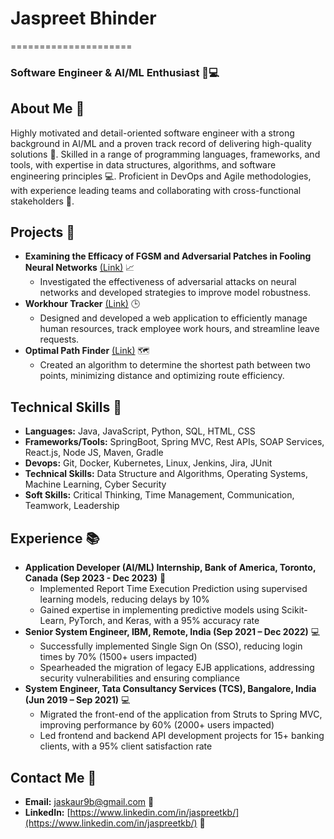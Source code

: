   # Jaspreet Bhinder
=====================

### Software Engineer & AI/ML Enthusiast 🤖💻

## **About Me** 🤔

Highly motivated and detail-oriented software engineer with a strong background in AI/ML and a proven track record of delivering high-quality solutions 🚀. Skilled in a range of programming languages, frameworks, and tools, with expertise in data structures, algorithms, and software engineering principles 💻. Proficient in DevOps and Agile methodologies, with experience leading teams and collaborating with cross-functional stakeholders 🤝.

## **Projects** 🚀

* **Examining the Efficacy of FGSM and Adversarial Patches in Fooling Neural Networks** [(Link)](https://github.com/jaskaur99/adversarial-attacks) 📈
	+ Investigated the effectiveness of adversarial attacks on neural networks and developed strategies to improve model robustness.
* **Workhour Tracker** [(Link)](https://github.com/jaskaur99/work-hour-tracker) 🕒
	+ Designed and developed a web application to efficiently manage human resources, track employee work hours, and streamline leave requests.
* **Optimal Path Finder** [(Link)](https://github.com/jaskaur99/Optimal_Path_Finder) 🗺️
	+ Created an algorithm to determine the shortest path between two points, minimizing distance and optimizing route efficiency.

## **Technical Skills** 🎯


- **Languages:** Java, JavaScript, Python, SQL, HTML, CSS
- **Frameworks/Tools:** SpringBoot, Spring MVC, Rest APIs, SOAP Services, React.js, Node JS, Maven, Gradle
- **Devops:** Git, Docker, Kubernetes, Linux, Jenkins, Jira, JUnit
- **Technical Skills:** Data Structure and Algorithms, Operating Systems, Machine Learning, Cyber Security
- **Soft Skills:** Critical Thinking, Time Management, Communication, Teamwork, Leadership

## **Experience** 📚

* **Application Developer (AI/ML) Internship, Bank of America, Toronto, Canada (Sep 2023 - Dec 2023)**  🏢
	+ Implemented Report Time Execution Prediction using supervised learning models, reducing delays by 10%
	+ Gained expertise in implementing predictive models using Scikit-Learn, PyTorch, and Keras, with a 95% accuracy rate
* **Senior System Engineer, IBM, Remote, India (Sep 2021 – Dec 2022)**  💻
	+ Successfully implemented Single Sign On (SSO), reducing login times by 70% (1500+ users impacted)
 	+ Spearheaded the migration of legacy EJB applications, addressing security vulnerabilities and ensuring compliance
* **System Engineer, Tata Consultancy Services (TCS), Bangalore, India (Jun 2019 – Sep 2021)**  💻
	+ Migrated the front-end of the application from Struts to Spring MVC, improving performance by 60% (2000+ users impacted)
 	+ Led frontend and backend API development projects for 15+ banking clients, with a 95% client satisfaction rate
 
## **Contact Me** 📱

* **Email:** [jaskaur9b@gmail.com](mailto:jaskaur9b@gmail.com) 📧
* **LinkedIn:** [https://www.linkedin.com/in/jaspreetkb/](https://www.linkedin.com/in/jaspreetkb/) 💼


